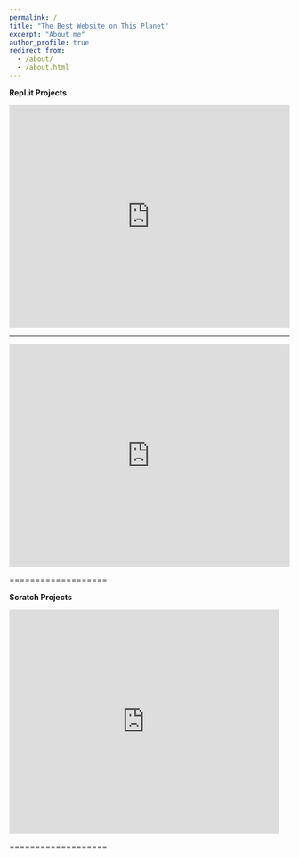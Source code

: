 ```yaml
---
permalink: /
title: "The Best Website on This Planet"
excerpt: "About me"
author_profile: true
redirect_from: 
  - /about/
  - /about.html
---
```


<b> Repl.it Projects </b>

<iframe height="400px" width="100%" src="https://repl.it/@BaileyScott/Chat-Bot?lite=true" scrolling="no" frameborder="no" allowtransparency="true" allowfullscreen="true" sandbox="allow-forms allow-pointer-lock allow-popups allow-same-origin allow-scripts allow-modals"></iframe>

----------

<iframe height="400px" width="100%" src="https://repl.it/@BaileyScott/number-game?lite=true" scrolling="no" frameborder="no" allowtransparency="true" allowfullscreen="true" sandbox="allow-forms allow-pointer-lock allow-popups allow-same-origin allow-scripts allow-modals"></iframe>

===================

<b> Scratch Projects </b>

<iframe src="https://scratch.mit.edu/projects/331277295/embed" allowtransparency="true" width="485" height="402" frameborder="0" scrolling="no" allowfullscreen></iframe>

===================





